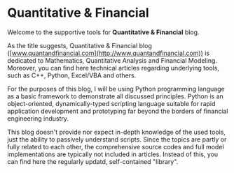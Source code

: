 # Quantitative & Financial #

Welcome to the supportive tools for **Quantitative & Financial** blog.

As the title suggests, Quantitative & Financial blog ([www.quantandfinancial.com](http://www.quantandfinancial.com)) is dedicated to Mathematics, Quantitative Analysis and Financial Modeling. Moreover, you can find here technical articles regarding underlying tools, such as C++, Python, Excel/VBA and others.

For the purposes of this blog, I will be using Python programming language as a basic framework to demonstrate all discussed principles. Python is an object-oriented, dynamically-typed scripting language suitable for rapid application development and prototyping far beyond the borders of financial engineering industry.

This blog doesn't provide nor expect in-depth knowledge of the used tools, just the ability to passively understand scripts. Since the topics are partly or fully related to each other, the comprehensive source codes and full model implementations are typically not included in articles. Instead of this, you can find here the regularly updatd, self-contained "library".